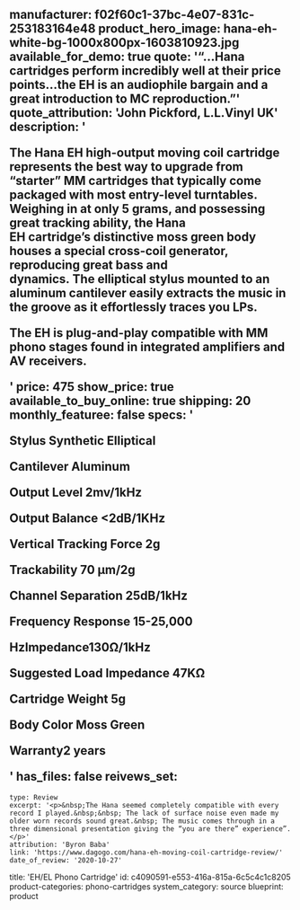 manufacturer: f02f60c1-37bc-4e07-831c-253183164e48
product_hero_image: hana-eh-white-bg-1000x800px-1603810923.jpg
available_for_demo: true
quote: '“…Hana cartridges perform incredibly well at their price points…the EH is an audiophile bargain and a great introduction to MC reproduction.”'
quote_attribution: 'John Pickford,  L.L.Vinyl UK'
description: '<p>The&nbsp;Hana EH&nbsp;high-output&nbsp;moving coil cartridge represents the best way to upgrade from “starter”&nbsp;MM&nbsp;cartridges that typically come packaged with&nbsp;most entry-level&nbsp;turntables. Weighing in at only 5 grams, and possessing great tracking ability, the Hana EH&nbsp;cartridge’s&nbsp;distinctive moss green body houses a&nbsp;special&nbsp;cross-coil&nbsp;generator, reproducing great bass and dynamics.&nbsp;The&nbsp;elliptical stylus&nbsp;mounted to&nbsp;an aluminum cantilever&nbsp;easily extracts the music in the groove as it effortlessly traces you LPs.</p><p>The EH is plug-and-play compatible with MM phono stages found in integrated amplifiers and AV receivers.&nbsp;</p>'
price: 475
show_price: true
available_to_buy_online: true
shipping: 20
monthly_featuree: false
specs: '<p>Stylus Synthetic Elliptical&nbsp;</p><p>Cantilever Aluminum&nbsp;</p><p>Output Level 2mv/1kHz</p><p>Output Balance &lt;2dB/1KHz</p><p>Vertical Tracking Force 2g</p><p>Trackability 70 µm/2g</p><p>Channel Separation 25dB/1kHz</p><p>Frequency Response 15-25,000</p><p>HzImpedance130Ω/1kHz</p><p>Suggested Load Impedance 47KΩ</p><p>Cartridge Weight 5g</p><p>Body Color Moss Green</p><p>Warranty2 years</p>'
has_files: false
reivews_set:
  -
    type: Review
    excerpt: '<p>&nbsp;The Hana seemed completely compatible with every record I played.&nbsp;&nbsp; The lack of surface noise even made my older worn records sound great.&nbsp; The music comes through in a three dimensional presentation giving the “you are there” experience”.</p>'
    attribution: 'Byron Baba'
    link: 'https://www.dagogo.com/hana-eh-moving-coil-cartridge-review/'
    date_of_review: '2020-10-27'
title: 'EH/EL Phono Cartridge'
id: c4090591-e553-416a-815a-6c5c4c1c8205
product-categories: phono-cartridges
system_category: source
blueprint: product

